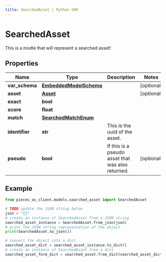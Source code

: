 ```yaml
---
title: SearchedAsset | Python SDK
---
```


# SearchedAsset

This is a modle that will represent a searched asset!

## Properties

Name | Type | Description | Notes
------------ | ------------- | ------------- | -------------
**var_schema** | [**EmbeddedModelSchema**](EmbeddedModelSchema) |  | [optional] 
**asset** | [**Asset**](Asset) |  | [optional] 
**exact** | **bool** |  | 
**score** | **float** |  | 
**match** | [**SearchedMatchEnum**](SearchedMatchEnum) |  | 
**identifier** | **str** | This is the uuid of the asset. | 
**pseudo** | **bool** | If this is a pseudo asset that was also returned. | [optional] 

## Example

```python
from pieces_os_client.models.searched_asset import SearchedAsset

# TODO update the JSON string below
json = "{}"
# create an instance of SearchedAsset from a JSON string
searched_asset_instance = SearchedAsset.from_json(json)
# print the JSON string representation of the object
print(SearchedAsset.to_json())

# convert the object into a dict
searched_asset_dict = searched_asset_instance.to_dict()
# create an instance of SearchedAsset from a dict
searched_asset_form_dict = searched_asset.from_dict(searched_asset_dict)
```


